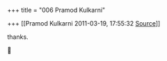 +++
title = "006 Pramod Kulkarni"

+++
[[Pramod Kulkarni	2011-03-19, 17:55:32 [Source](https://groups.google.com/g/samskrita/c/zKRa5e8x9CY)]]



thanks.



